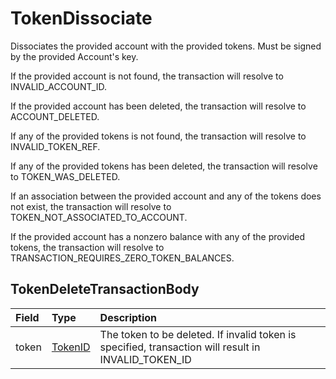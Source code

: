 # TokenDissociate

Dissociates the provided account with the provided tokens. Must be signed by the provided Account's key.

If the provided account is not found, the transaction will resolve to INVALID\_ACCOUNT\_ID.

If the provided account has been deleted, the transaction will resolve to ACCOUNT\_DELETED.

If any of the provided tokens is not found, the transaction will resolve to INVALID\_TOKEN\_REF.

If any of the provided tokens has been deleted, the transaction will resolve to TOKEN\_WAS\_DELETED.

If an association between the provided account and any of the tokens does not exist, the transaction will resolve to TOKEN\_NOT\_ASSOCIATED\_TO\_ACCOUNT.

If the provided account has a nonzero balance with any of the provided tokens, the transaction will resolve to TRANSACTION\_REQUIRES\_ZERO\_TOKEN\_BALANCES.

## TokenDeleteTransactionBody

| Field | Type | Description |
| :--- | :--- | :--- |
| token | [TokenID](../basic-types/tokenid.md) | The token to be deleted. If invalid token is specified, transaction will result in INVALID\_TOKEN\_ID |

